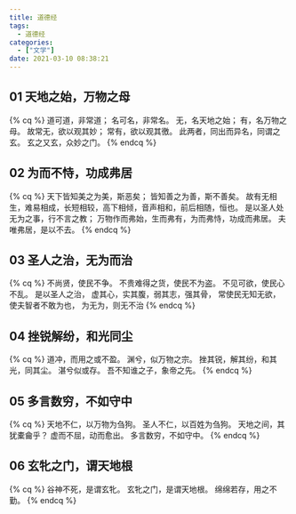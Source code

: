 ```yaml
---
title: 道德经
tags:
  - 道德经
categories:
  - ["文学"]
date: 2021-03-10 08:38:21
---
```


## 01 天地之始，万物之母

{% cq %}
道可道，非常道；
名可名，非常名。
无，名天地之始；
有，名万物之母。
故常无，欲以观其妙；
常有，欲以观其徼。
此两者，同出而异名，同谓之玄。
玄之又玄，众妙之门。
{% endcq %}

<!--more-->

## 02 为而不恃，功成弗居

{% cq %}
天下皆知美之为美，斯恶矣；
皆知善之为善，斯不善矣。
故有无相生，难易相成，长短相较，高下相倾，音声相和，前后相随，恒也。
是以圣人处无为之事，行不言之教；
万物作而弗始，生而弗有，为而弗恃，功成而弗居。
夫唯弗居，是以不去。
{% endcq %}

## 03 圣人之治，无为而治

{% cq %}
不尚贤，使民不争。
不贵难得之货，使民不为盗。
不见可欲，使民心不乱。
是以圣人之治，
虚其心，实其腹，弱其志，强其骨，
常使民无知无欲，
使夫智者不敢为也，
为无为，则无不治
{% endcq %}

## 04 挫锐解纷，和光同尘

{% cq %}
道冲，而用之或不盈。
渊兮，似万物之宗。
挫其锐，解其纷，和其光，同其尘。
湛兮似或存。
吾不知谁之子，象帝之先。
{% endcq %}

## 05 多言数穷，不如守中

{% cq %}
天地不仁，以万物为刍狗。
圣人不仁，以百姓为刍狗。
天地之间，其犹橐龠乎？
虚而不屈，动而愈出。
多言数穷，不如守中。
{% endcq %}

## 06 玄牝之门，谓天地根

{% cq %}
谷神不死，是谓玄牝。
玄牝之门，是谓天地根。
绵绵若存，用之不勤。
{% endcq %}